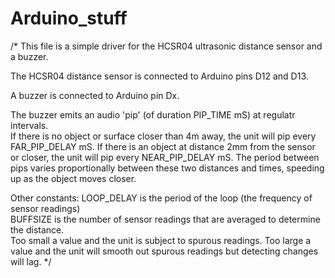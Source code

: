 # Arduino_stuff
/*
  This file is a simple driver for the HCSR04 ultrasonic distance sensor and a buzzer.
  
  The HCSR04 distance sensor is connected to Arduino pins D12 and D13.
  
  A buzzer is connected to Arduino pin Dx.
  
  The buzzer emits an audio 'pip' (of duration PIP_TIME mS) at regulatr intervals.  
  If there is no object or surface closer than 4m away, the unit will pip every FAR_PIP_DELAY mS.
  If there is an object at distance 2mm from the sensor or closer, the unit will pip every NEAR_PIP_DELAY mS.
  The period between pips varies proportionally between these two distances and times, speeding up as the object moves closer.  
  
  Other constants: LOOP_DELAY is the period of the loop (the frequency of sensor readings)    
                   BUFFSIZE is the number of sensor readings that are averaged to determine the distance.  
                   Too small a value and the unit is subject to spurous readings.
                   Too large a value and the unit will smooth out spurous readings but detecting changes will lag. 
*/
